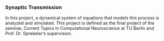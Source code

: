 ### Synaptic Transmission
In this project, a dynamical system of equations that models this
process is analyzed and simulated.
This project is defined as the final project of the seminar, Current Topics in Computational Neuroscience at TU
Berlin and Prof. Dr. Sprekeler’s supervision.

